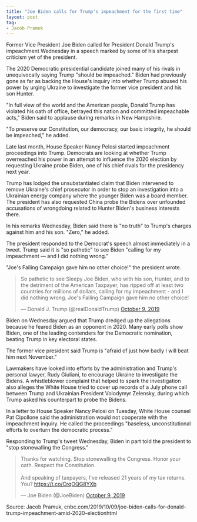 ```yaml
---
title: "Joe Biden calls for Trump's impeachment for the first time"
layout: post
tag:
- Jacob Pramuk
---
```


Former Vice President Joe Biden called for President Donald Trump's impeachment Wednesday in a speech marked by some of his sharpest criticism yet of the president.

The 2020 Democratic presidential candidate joined many of his rivals in unequivocally saying Trump "should be impeached." Biden had previously gone as far as backing the House's inquiry into whether Trump abused his power by urging Ukraine to investigate the former vice president and his son Hunter.

"In full view of the world and the American people, Donald Trump has violated his oath of office, betrayed this nation and committed impeachable acts," Biden said to applause during remarks in New Hampshire.

"To preserve our Constitution, our democracy, our basic integrity, he should be impeached," he added.

Late last month, House Speaker Nancy Pelosi started impeachment proceedings into Trump. Democrats are looking at whether Trump overreached his power in an attempt to influence the 2020 election by requesting Ukraine probe Biden, one of his chief rivals for the presidency next year.

Trump has lodged the unsubstantiated claim that Biden intervened to remove Ukraine's chief prosecutor in order to stop an investigation into a Ukrainian energy company where the younger Biden was a board member. The president has also requested China probe the Bidens over unfounded accusations of wrongdoing related to Hunter Biden's business interests there.

In his remarks Wednesday, Biden said there is "no truth" to Trump's charges against him and his son. "Zero," he added.

The president responded to the Democrat's speech almost immediately in a tweet. Trump said it is "so pathetic" to see Biden "calling for my impeachment — and I did nothing wrong."

"Joe's Failing Campaign gave him no other choice!" the president wrote.

<blockquote class="twitter-tweet"><p lang="en" dir="ltr">So pathetic to see Sleepy Joe Biden, who with his son, Hunter, and to the detriment of the American Taxpayer, has ripped off at least two countries for millions of dollars, calling for my impeachment - and I did nothing wrong. Joe's Failing Campaign gave him no other choice!</p>&mdash; Donald J. Trump (@realDonaldTrump) <a href="https://twitter.com/realDonaldTrump/status/1181991604493656064?ref_src=twsrc%5Etfw">October 9, 2019</a></blockquote>

Biden on Wednesday argued that Trump dredged up the allegations because he feared Biden as an opponent in 2020. Many early polls show Biden, one of the leading contenders for the Democratic nomination, beating Trump in key electoral states.

The former vice president said Trump is "afraid of just how badly I will beat him next November."

Lawmakers have looked into efforts by the administration and Trump's personal lawyer, Rudy Giuliani, to encourage Ukraine to investigate the Bidens. A whistleblower complaint that helped to spark the investigation also alleges the White House tried to cover up records of a July phone call between Trump and Ukrainian President Volodymyr Zelensky, during which Trump asked his counterpart to probe the Bidens.

In a letter to House Speaker Nancy Pelosi on Tuesday, White House counsel Pat Cipollone said the administration would not cooperate with the impeachment inquiry. He called the proceedings "baseless, unconstitutional efforts to overturn the democratic process."

Responding to Trump's tweet Wednesday, Biden in part told the president to "stop stonewalling the Congress."

<blockquote class="twitter-tweet"><p lang="en" dir="ltr">Thanks for watching. Stop stonewalling the Congress. Honor your oath. Respect the Constitution.<br><br>And speaking of taxpayers, I've released 21 years of my tax returns. You? <a href="https://t.co/CrqOQG8YXb">https://t.co/CrqOQG8YXb</a></p>&mdash; Joe Biden (@JoeBiden) <a href="https://twitter.com/JoeBiden/status/1181997336052080647?ref_src=twsrc%5Etfw">October 9, 2019</a></blockquote> <script async src="https://platform.twitter.com/widgets.js" charset="utf-8"></script>

Source: Jacob Pramuk, cnbc.com/2019/10/09/joe-biden-calls-for-donald-trump-impeachment-amid-2020-electionhtml
